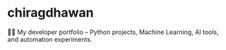 # chiragdhawan
👨‍💻 My developer portfolio – Python projects, Machine Learning, AI tools, and automation experiments.
